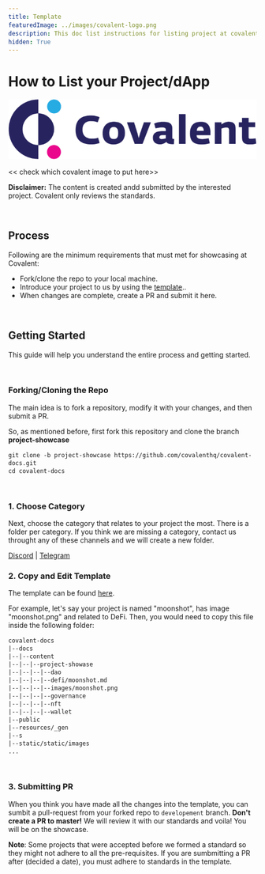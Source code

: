 ```yaml
---
title: Template
featuredImage: ../images/covalent-logo.png
description: This doc list instructions for listing project at covalent
hidden: True
---
```


# How to List your Project/dApp
 
![Template banner image](./images/covalent-logo.png) 

<< check which covalent image to put here>>

**Disclaimer:** The content is created andd submitted by the interested project. Covalent only reviews the standards. 

&nbsp;
## Process

Following are the minimum requirements that must met for showcasing at Covalent: 
- Fork/clone the repo to your local machine.
- Introduce your project to us by using the [template](./showcase-template.md)..
- When changes are complete, create a PR and submit it here.

&nbsp;
## Getting Started
This guide will help you understand the entire process and getting started.

&nbsp;
### Forking/Cloning the Repo

The main idea is to fork a repository, modify it with your changes, and then submit a PR.

So, as mentioned before, first fork this repository and clone the branch **project-showcase**

```
git clone -b project-showcase https://github.com/covalenthq/covalent-docs.git   
cd covalent-docs
```


&nbsp;
### 1. Choose Category 

Next, choose the category that relates to your project the most. There is a folder per category. If you think we are missing a category, contact us throught any of these channels and we will create a new folder.

[Discord](https://discord.com/invite/fgZPpq69Dd) | [Telegram](https://t.me/CovalentHQ)
&nbsp;
### 2. Copy and Edit Template

The template can be found [here](./showcase-template.md). 

For example, let's say your project is named "moonshot", has image "moonshot.png" and related to DeFi. Then, you would need to copy this file inside the following folder:


```
covalent-docs
|--docs
|--|--content
|--|--|--project-showase
|--|--|--|--dao
|--|--|--|--defi/moonshot.md
|--|--|--|--images/moonshot.png
|--|--|--|--governance
|--|--|--|--nft
|--|--|--|--wallet
|--public
|--resources/_gen
|--s
|--static/static/images
...
```
&nbsp;
### 3.  Submitting PR

When you think you have made all the changes into the template, you can sumbit a pull-request from your forked repo to `developement` branch. **Don't create a PR to master!**
 We will review it with our standards and voila! You will be on the showcase.

**Note**: Some projects that were accepted before we formed a standard so they might not adhere to all the pre-requisites. If you are sumbmitting a PR after (decided a date), you must adhere to standards in the template.
